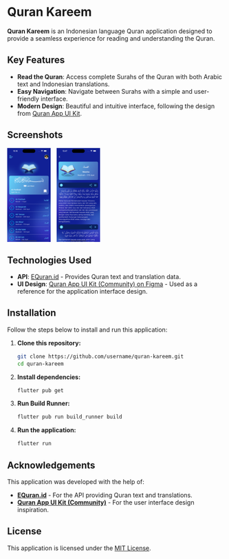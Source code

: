 # Quran Kareem

**Quran Kareem** is an Indonesian language Quran application designed to provide a seamless experience for reading and understanding the Quran.

## Key Features

- **Read the Quran**: Access complete Surahs of the Quran with both Arabic text and Indonesian translations.
- **Easy Navigation**: Navigate between Surahs with a simple and user-friendly interface.
- **Modern Design**: Beautiful and intuitive interface, following the design from [Quran App UI Kit](https://www.figma.com/design/PfAyDBWMpkQwEG0ofc5KsZ/Quran--App-Ui-Kit-(Community)?node-id=0-1&node-type=canvas&t=pMgm5NKQCifqYBKQ-0).

## Screenshots

<p>
  <img src="https://raw.githubusercontent.com/anggapamb/quran_kareem/main/screenshot/Simulator%20Screenshot%20-%20iPhone%2015%20Pro%20Max%20-%202024-09-11%20at%2010.16.46.png" alt="Screenshot 1" width="20%" style="display: inline-block; vertical-align: top; margin-right: 10px;"/>
  <img src="https://raw.githubusercontent.com/anggapamb/quran_kareem/main/screenshot/Simulator%20Screenshot%20-%20iPhone%2015%20Pro%20Max%20-%202024-08-20%20at%2013.47.44.png" alt="Screenshot 2" width="20%" style="display: inline-block; vertical-align: top;"/>
</p>

## Technologies Used

- **API**: [EQuran.id](https://equran.id) - Provides Quran text and translation data.
- **UI Design**: [Quran App UI Kit (Community) on Figma](https://www.figma.com/design/PfAyDBWMpkQwEG0ofc5KsZ/Quran--App-Ui-Kit-(Community)?node-id=0-1&node-type=canvas&t=pMgm5NKQCifqYBKQ-0) - Used as a reference for the application interface design.

## Installation

Follow the steps below to install and run this application:

1. **Clone this repository:**

    ```bash
    git clone https://github.com/username/quran-kareem.git
    cd quran-kareem
    ```

2. **Install dependencies:**

    ```bash
    flutter pub get
    ```

3. **Run Build Runner:**

    ```bash
    flutter pub run build_runner build
    ```

4. **Run the application:**

    ```bash
    flutter run
    ```

## Acknowledgements

This application was developed with the help of:

- **[EQuran.id](https://equran.id)** - For the API providing Quran text and translations.
- **[Quran App UI Kit (Community)](https://www.figma.com/design/PfAyDBWMpkQwEG0ofc5KsZ/Quran--App-Ui-Kit-(Community)?node-id=0-1&node-type=canvas&t=pMgm5NKQCifqYBKQ-0)** - For the user interface design inspiration.

## License

This application is licensed under the [MIT License](LICENSE).

